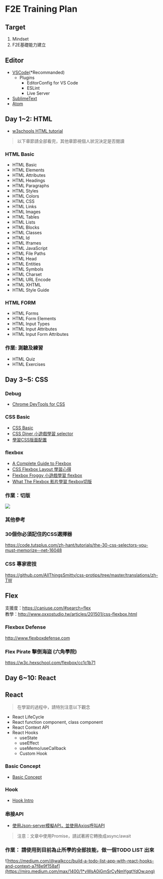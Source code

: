 # F2E Training Plan

## Target

1. Mindset
2. F2E基礎能力建立

## Editor
* [VSCode](https://code.visualstudio.com/)(*Recommanded)
    * Plugins
        * EditorConfig for VS Code
        * ESLint
        * Live Server
* [SublimeText](https://www.sublimetext.com/3)
* [Atom](https://atom.io/)

## Day 1~2: HTML

- [w3schools HTML tutorial](https://www.w3schools.com/html/html_form_attributes_form.asp)

> 以下章節請全部看完，其他章節視個人狀況決定是否閱讀
### HTML Basic
- HTML Basic
- HTML Elements
- HTML Attributes
- HTML Headings
- HTML Paragraphs
- HTML Styles
- HTML Colors
- HTML CSS
- HTML Links
- HTML Images
- HTML Tables
- HTML Lists
- HTML Blocks
- HTML Classes
- HTML Id
- HTML Iframes
- HTML JavaScript
- HTML File Paths
- HTML Head
- HTML Entities
- HTML Symbols
- HTML Charset
- HTML URL Encode
- HTML XHTML
- HTML Style Guide

### HTML FORM
- HTML Forms
- HTML Form Elements
- HTML Input Types
- HTML Input Attributes
- HTML Input Form Attributes

### 作業: 測驗及練習
- HTML Quiz
- HTML Exercises

## Day 3~5: CSS

### Debug 
- [Chrome DevTools for CSS](https://www.youtube.com/watch?v=Z3HGJsNLQ1E)
### CSS Basic
- [CSS Basic](http://css.doyoe.com/)
- [CSS Diner 小遊戲學習 selector](https://flukeout.github.io/)
- [學習CSS版面配置](http://zh-tw.learnlayout.com/)
### flexbox
- [A Complete Guide to Flexbox](https://css-tricks.com/snippets/css/a-guide-to-flexbox/)
- [CSS Flexbox Layout 學習心得](http://sweeteason.pixnet.net/blog/post/42781628-css-flexbox-layout-%E5%AD%B8%E7%BF%92%E5%BF%83%E5%BE%97)
- [Flexbox Froggy 小遊戲學習 flexbox](http://flexboxfroggy.com/)
- [What The Flexbox 影片學習 flexbox切版](https://flexbox.io/)

### 作業：切版

![](https://i.imgur.com/PlEtZ8F.jpg)

### 其他參考

### 30個你必須記住的CSS選擇器
https://code.tutsplus.com/zh-hant/tutorials/the-30-css-selectors-you-must-memorize--net-16048
### CSS 專家密技
https://github.com/AllThingsSmitty/css-protips/tree/master/translations/zh-TW

## Flex
支援度：https://caniuse.com/#search=flex  
教學：http://www.oxxostudio.tw/articles/201501/css-flexbox.html

### Flexbox Defense 
http://www.flexboxdefense.com

### Flex Pirate 擊倒海盜 (六角學院)
https://w3c.hexschool.com/flexbox/cc1c1b71

## Day 6~10: React

## React

> 在學習的過程中，請特別注意以下觀念
- React LifeCycle
- React function component, class component
- React Context API
- React Hooks
    - useState
    - useEffect
    - useMemo/useCallback
    - Custom Hook

### Basic Concept
- [Basic Concept](https://reactjs.org/docs/hello-world.html)

### Hook
- [Hook Intro](https://reactjs.org/docs/hooks-intro.html)

### 串接API
- [使用Json-server模擬API，並使用Axios呼叫API](https://fullstackopen.com/en/part2/getting_data_from_server)
> 注意：文章中使用Promise，請試著將它轉換成async/await

### 作業： 請使用到目前為止所學的全部技能，做一個TODO LIST 出來

![https://medium.com/@walkccc/build-a-todo-list-app-with-react-hooks-and-context-a7f8e9f158af](https://miro.medium.com/max/1400/1*vWsA0iGmSrCyNmYgqtYdOw.png)








